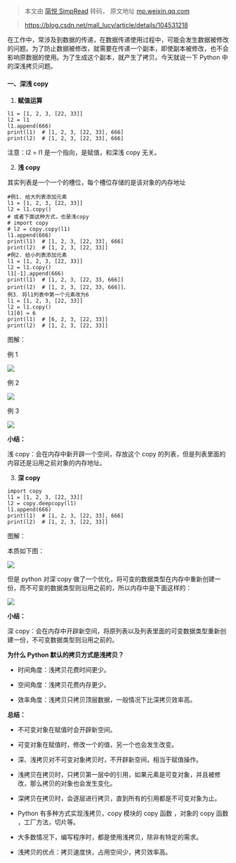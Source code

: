 > 本文由 [简悦 SimpRead](http://ksria.com/simpread/) 转码， 原文地址 [mp.weixin.qq.com](https://mp.weixin.qq.com/s?__biz=Mzg4NzYyNjU2NQ==&mid=2247492561&idx=3&sn=119ccc55c09e5ba266844395630fcb9d&chksm=cf852dfbf8f2a4edd4bd3cb78ae98ffbf10040f54201251eab1de610af5fe27a299c6a44bce4&mpshare=1&scene=1&srcid=0623FJbAxKjZa7kLYFZwiS1A&sharer_sharetime=1624421944965&sharer_shareid=7fece245937ac96f04f0fb8e1311fff1#rd)

> https://blog.csdn.net/mall_lucy/article/details/104531218

在工作中，常涉及到数据的传递，在数据传递使用过程中，可能会发生数据被修改的问题。为了防止数据被修改，就需要在传递一个副本，即使副本被修改，也不会影响原数据的使用。为了生成这个副本，就产生了拷贝。今天就说一下 Python 中的深浅拷贝问题。

#### **一、深浅 copy**

1.  **赋值运算**
    

```
l1 = [1, 2, 3, [22, 33]]
l2 = l1
l1.append(666)
print(l1)  # [1, 2, 3, [22, 33], 666]
print(l2)  # [1, 2, 3, [22, 33], 666]

```

注意：l2 = l1 是一个指向，是赋值，和深浅 copy 无关。

2.  **浅 copy**
    

其实列表是一个一个的槽位，每个槽位存储的是该对象的内存地址

```
#例1. 给大列表添加元素
l1 = [1, 2, 3, [22, 33]]
l2 = l1.copy()
# 或者下面这种方式，也是浅copy
# import copy
# l2 = copy.copy(l1)
l1.append(666)
print(l1)  # [1, 2, 3, [22, 33], 666]
print(l2)  # [1, 2, 3, [22, 33]]
#例2. 给小列表添加元素
l1 = [1, 2, 3, [22, 33]]
l2 = l1.copy()
l1[-1].append(666)
print(l1)  # [1, 2, 3, [22, 33, 666]]
print(l2)  # [1, 2, 3, [22, 33, 666]]、
例3. 将l1列表中第一个元素改为6
l1 = [1, 2, 3, [22, 33]]
l2 = l1.copy()
l1[0] = 6
print(l1)  # [6, 2, 3, [22, 33]]
print(l2)  # [1, 2, 3, [22, 33]]

```

图解：

例 1

![](https://mmbiz.qpic.cn/mmbiz_png/fhujzoQe7TrGa4hyhWRYBIYJImp81lDuYCscqWWe9bmA5qTddKaTLjDWZWIvzvqxQaz925FDyS5Sbq7aMLMKJA/640?wx_fmt=png)

例 2  

![](https://mmbiz.qpic.cn/mmbiz_png/fhujzoQe7TrGa4hyhWRYBIYJImp81lDuaYQNIb7icoqbV5qzqRrAIMGibNeWicsSBib8Lp5Sd7JCEiap1QMcKz8f07A/640?wx_fmt=png)

例 3

![](https://mmbiz.qpic.cn/mmbiz_png/fhujzoQe7TrGa4hyhWRYBIYJImp81lDu4oHzsVPTIO9wHiaVvtp4PbGKRW0Nic04DF5GiaUgU1vEO7SsosGgmyf4w/640?wx_fmt=png)

**小结：**

浅 copy：会在内存中新开辟一个空间，存放这个 copy 的列表，但是列表里面的内容还是沿用之前对象的内存地址。

3.  **深 copy**
    

```
import copy
l1 = [1, 2, 3, [22, 33]]
l2 = copy.deepcopy(l1)
l1.append(666)
print(l1)  # [1, 2, 3, [22, 33], 666]
print(l2)  # [1, 2, 3, [22, 33]]

```

图解：

本质如下图：

![](https://mmbiz.qpic.cn/mmbiz_png/fhujzoQe7TrGa4hyhWRYBIYJImp81lDuwSY78wUgLnSJSl2LV3P3CAXxDVdYRfT3h3ibIF3uXDg5SNq6FPBAvnQ/640?wx_fmt=png)

但是 python 对深 copy 做了一个优化，将可变的数据类型在内存中重新创建一份，而不可变的数据类型则沿用之前的，所以内存中是下面这样的：

![](https://mmbiz.qpic.cn/mmbiz_png/fhujzoQe7TrGa4hyhWRYBIYJImp81lDuXN5hiav6PepmCeGPASD1m9WS4FYgUjq5mj9tnSkCanfymavZZJZsb0w/640?wx_fmt=png)

**小结：**

深 copy：会在内存中开辟新空间，将原列表以及列表里面的可变数据类型重新创建一份，不可变数据类型则沿用之前的。

**为什么 Python 默认的拷贝方式是浅拷贝？**

*   时间角度：浅拷贝花费时间更少。
    
*   空间角度：浅拷贝花费内存更少。
    
*   效率角度：浅拷贝只拷贝顶层数据，一般情况下比深拷贝效率高。
    
      
    

**总结：**

*   不可变对象在赋值时会开辟新空间。
    
*   可变对象在赋值时，修改一个的值，另一个也会发生改变。
    
*   深、浅拷贝对不可变对象拷贝时，不开辟新空间，相当于赋值操作。
    
*   浅拷贝在拷贝时，只拷贝第一层中的引用，如果元素是可变对象，并且被修改，那么拷贝的对象也会发生变化。
    
*   深拷贝在拷贝时，会逐层进行拷贝，直到所有的引用都是不可变对象为止。
    
*   Python 有多种方式实现浅拷贝，copy 模块的 copy 函数 ，对象的 copy 函数 ，工厂方法，切片等。
    
*   大多数情况下，编写程序时，都是使用浅拷贝，除非有特定的需求。
    
*   浅拷贝的优点：拷贝速度快，占用空间少，拷贝效率高。